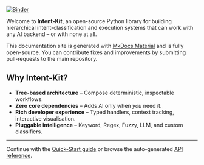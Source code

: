 [![Binder](https://mybinder.org/badge_logo.svg)](https://mybinder.org/v2/gh/your-org/intent-kit/main?urlpath=lab)

Welcome to **Intent-Kit**, an open-source Python library for building hierarchical intent-classification and execution systems that can work with any AI backend – or with none at all.

This documentation site is generated with [MkDocs Material](https://squidfunk.github.io/mkdocs-material/) and is fully open-source.  You can contribute fixes and improvements by submitting pull-requests to the main repository.

## Why Intent-Kit?

* **Tree-based architecture**  – Compose deterministic, inspectable workflows.
* **Zero core dependencies** – Adds AI only when _you_ need it.
* **Rich developer experience** – Typed handlers, context tracking, interactive visualisation.
* **Pluggable intelligence** – Keyword, Regex, Fuzzy, LLM, and custom classifiers.

---

Continue with the [Quick-Start guide](quickstart.md) or browse the auto-generated [API reference](api/intent_kit.md).
